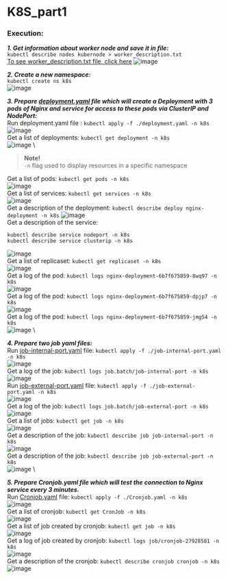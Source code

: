 #  K8S_part1

### Execution:
***1. Get information about worker node and save it in file:*** \
`kubectl describe nodes kubernode > worker_description.txt` \
[To see worker_description.txt file, click here](worker_description.txt)
![image](https://user-images.githubusercontent.com/104198926/217012103-6f8884dd-2748-490c-ae10-8512ab9bf389.png)

***2. Create a new namespace:*** \
`kubectl create ns k8s` \
![image](https://user-images.githubusercontent.com/104198926/217012355-d47922d2-67f0-4cd9-b2ac-9bb6bdc615c0.png)

***3. Prepare [deployment.yaml](deployment.yaml) file which will create a Deployment with 3 pods of Nginx and service for access to these pods via ClusterIP and NodePort:*** \
Run deployment.yaml file : `kubectl apply -f ./deployment.yaml -n k8s` \
![image](https://user-images.githubusercontent.com/104198926/217026235-bfd07753-4e93-45ef-816a-909a033f0206.png) \
Get a list of deployments: `kubectl get deployment -n k8s` \
![image](https://user-images.githubusercontent.com/104198926/217026433-b424ec50-37e4-4a24-af34-6672b22a971c.png) \

> __Note!__ \
`-n` flag used to display resources in a specific namespace

Get a list of pods: `kubectl get pods -n k8s` \
![image](https://user-images.githubusercontent.com/104198926/217026623-941ad6a6-e87e-4716-b39d-6d62b47fbc10.png) \
 Get a list of services: `kubectl get services -n k8s` \
![image](https://user-images.githubusercontent.com/104198926/217026911-795c3fb1-00c1-47bd-88fd-97297251e186.png) \
Get a description of the deployment: `kubectl describe deploy nginx-deployment -n k8s` 
![image](https://user-images.githubusercontent.com/104198926/217027295-5ec168cf-18cc-4a6c-b300-c6e1b65b57af.png) \
Get a description of the service:
```
kubectl describe service nodeport -n k8s
kubectl describe service clusterip -n k8s
```
![image](https://user-images.githubusercontent.com/104198926/217027688-85953cc6-62a4-4cf4-89eb-215c33214ce1.png) \
 Get a list of replicaset: `kubectl get replicaset -n k8s` \
![image](https://user-images.githubusercontent.com/104198926/217027941-2de7edbd-c266-4ace-8676-a0a1569b56fc.png) \
 Get a log of the pod: `kubectl logs nginx-deployment-6b7f675859-8wq97 -n k8s` \
![image](https://user-images.githubusercontent.com/104198926/217030256-acd1fe12-f8a9-4c9e-b5c6-6e80437e4e6e.png) \
 Get a log of the pod: `kubectl logs nginx-deployment-6b7f675859-dpjp7 -n k8s` \
![image](https://user-images.githubusercontent.com/104198926/217030334-423df752-02da-49a0-9ae7-a4c6a2562546.png) \
 Get a log of the pod: `kubectl logs nginx-deployment-6b7f675859-jmg54 -n k8s` \
![image](https://user-images.githubusercontent.com/104198926/217030412-842bb826-0430-4e57-8fcb-a3e109b061ad.png) \

***4. Prepare two job yaml files:*** \
Run [job-internal-port.yaml](job-internal-port.yaml) file: `kubectl apply -f ./job-internal-port.yaml -n k8s` \
![image](https://user-images.githubusercontent.com/104198926/217032981-89ee184b-ec0c-411f-907d-530f80a9e240.png) \
Get a log of the job: `kubectl logs job.batch/job-internal-port -n k8s` \
![image](https://user-images.githubusercontent.com/104198926/217033483-56af4922-937e-4566-a904-fe0b0e70584b.png) \
Run [job-external-port.yaml](job-external-port.yaml) file: `kubectl apply -f ./job-external-port.yaml -n k8s` \
![image](https://user-images.githubusercontent.com/104198926/217033865-003c4bf7-9722-4fc9-ba68-e1d0e73e943a.png) \
Get a log of the job: `kubectl logs job.batch/job-external-port -n k8s` \
![image](https://user-images.githubusercontent.com/104198926/217075341-c057a0e8-cb9a-42f1-8ab1-a883820124eb.png) \
Get a list of jobs: `kubectl get job -n k8s` \
![image](https://user-images.githubusercontent.com/104198926/217075489-4a77f419-bb17-44fd-981e-f35b4aa5bf2d.png) \
 Get a description of the job: `kubectl describe job job-internal-port -n k8s` \
![image](https://user-images.githubusercontent.com/104198926/217075768-75025a56-b363-4471-9eb9-3632e0a192e6.png) \
 Get a description of the job: `kubectl describe job job-external-port -n k8s` \
![image](https://user-images.githubusercontent.com/104198926/217075904-973e5ebc-4926-449d-8ff0-243dd6a8c95a.png) \

***5. Prepare Cronjob.yaml file which will test the connection to Nginx service every 3 minutes.*** \
Run [Cronjob.yaml](Cronjob.yaml) file: `kubectl apply -f ./Cronjob.yaml -n k8s` \
![image](https://user-images.githubusercontent.com/104198926/217031461-0d0686e5-bff9-45ae-8bc2-de1730412a0d.png) \
 Get a list of cronjob: `kubectl get CronJob -n k8s` \
![image](https://user-images.githubusercontent.com/104198926/217031648-d442bb4f-7835-4934-a40d-c1349c084724.png) \
 Get a list of job created by cronjob: `kubectl get job -n k8s` \
![image](https://user-images.githubusercontent.com/104198926/217077202-8474b693-ac96-48e9-9f68-af109be14f06.png) \
 Get a log of job created by cronjob: `kubectl logs job/cronjob-27928581 -n k8s` \
![image](https://user-images.githubusercontent.com/104198926/217077572-1bc36b3a-6e2b-4a82-9298-1660b2e039fb.png) \
Get a description of the cronjob: `kubectl describe cronjob cronjob -n k8s` \
![image](https://user-images.githubusercontent.com/104198926/217077798-5dec0dae-b1c6-459a-ad51-de7f5dcaafab.png)



